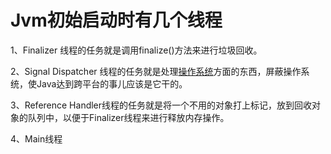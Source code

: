 # Jvm初始启动时有几个线程

1、Finalizer 线程的任务就是调用finalize\(\)方法来进行垃圾回收。

2、Signal Dispatcher 线程的任务就是处理[操作系统](http://lib.csdn.net/base/operatingsystem)方面的东西，屏蔽操作系统，使Java达到跨平台的事儿应该是它干的。

3、Reference Handler线程的任务就是将一个不用的对象打上标记，放到回收对象的队列中，以便于Finalizer线程来进行释放内存操作。

4、Main线程


